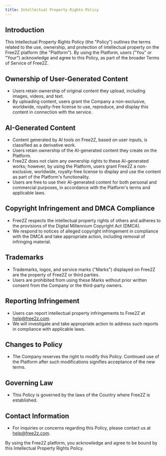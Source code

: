 ```yaml
---
title: Intellectual Property Rights Policy
---
```


## Introduction

This Intellectual Property Rights Policy (the "Policy") outlines the terms related to the use, ownership, and protection of intellectual property on the Free2Z platform (the "Platform"). By using the Platform, users ("You" or "Your") acknowledge and agree to this Policy, as part of the broader Terms of Service of Free2Z.

## Ownership of User-Generated Content

- Users retain ownership of original content they upload, including images, videos, and text.
- By uploading content, users grant the Company a non-exclusive, worldwide, royalty-free license to use, reproduce, and display this content in connection with the service.

## AI-Generated Content

- Content generated by AI tools on Free2Z, based on user inputs, is classified as a derivative work.
- Users retain ownership of the AI-generated content they create on the Platform.
- Free2Z does not claim any ownership rights to these AI-generated works; however, by using the Platform, users grant Free2Z a non-exclusive, worldwide, royalty-free license to display and use the content as part of the Platform's functionality.
- Users are free to use their AI-generated content for both personal and commercial purposes, in accordance with the Platform's terms and applicable laws.

## Copyright Infringement and DMCA Compliance

- Free2Z respects the intellectual property rights of others and adheres to the provisions of the Digital Millennium Copyright Act (DMCA).
- We respond to notices of alleged copyright infringement in compliance with the DMCA and take appropriate action, including removal of infringing material.

## Trademarks

- Trademarks, logos, and service marks ("Marks") displayed on Free2Z are the property of Free2Z or third parties.
- Users are prohibited from using these Marks without prior written consent from the Company or the third-party owners.

## Reporting Infringement

- Users can report intellectual property infringements to Free2Z at [help@free2z.com](mailto:help@free2z.com).
- We will investigate and take appropriate action to address such reports in compliance with applicable laws.

## Changes to Policy

- The Company reserves the right to modify this Policy. Continued use of the Platform after such modifications signifies acceptance of the new terms.

## Governing Law

- This Policy is governed by the laws of the Country where Free2Z is established.

## Contact Information

- For inquiries or concerns regarding this Policy, please contact us at [help@free2z.com](mailto:help@free2z.com).

By using the Free2Z platform, you acknowledge and agree to be bound by this Intellectual Property Rights Policy.
